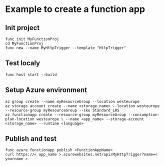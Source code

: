 # Example to create a function app

## Init project
```
func init MyFunctionProj
cd MyFunctionProj
func new --name MyHttpTrigger --template "HttpTrigger"
```

## Test localy
```
func host start --build
```

## Setup Azure environment
```
az group create --name myResourceGroup --location westeurope
az storage account create --name <storage_name> --location westeurope --resource-group myResourceGroup --sku Standard_LRS
az functionapp create --resource-group myResourceGroup --consumption-plan-location westeurope \ --name <app_name> --storage-account  <storage_name> --runtime <language>
```

## Publish and test
```
func azure functionapp publish <FunctionAppName>
curl https://< app_name >.azurewebsites.net/api/MyHttpTrigger?name=< yourname >
```
